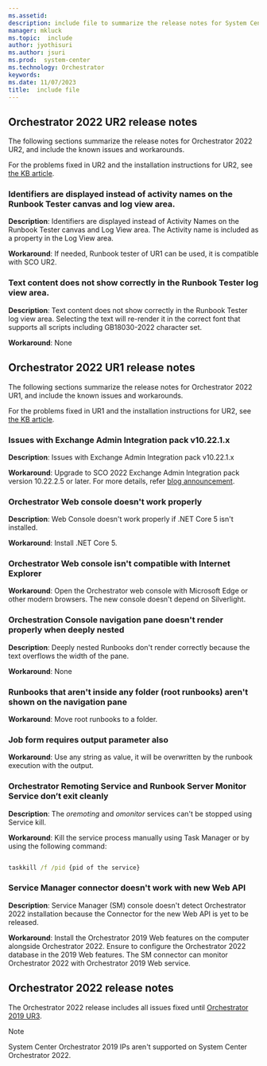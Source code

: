 ```yaml
---
ms.assetid:
description: include file to summarize the release notes for System Center 2022 - Orchestrator
manager: mkluck
ms.topic:  include
author: jyothisuri
ms.author: jsuri
ms.prod:  system-center
ms.technology: Orchestrator
keywords:
ms.date: 11/07/2023
title:  include file
---
```


## Orchestrator 2022 UR2 release notes

The following sections summarize the release notes for Orchestrator 2022 UR2, and include the known issues and workarounds.

For the problems fixed in UR2 and the installation instructions for UR2, see [the KB article](https://support.microsoft.com/kb/5033099).

### Identifiers are displayed instead of activity names on the Runbook Tester canvas and log view area.

**Description**: Identifiers are displayed instead of Activity Names on the Runbook Tester canvas and Log View area. The Activity name is included as a property in the Log View area.

**Workaround**: If needed, Runbook tester of UR1 can be used, it is compatible with SCO UR2.

### Text content does not show correctly in the Runbook Tester log view area.

**Description**: Text content does not show correctly in the Runbook Tester log view area. Selecting the text will re-render it in the correct font that supports all scripts including GB18030-2022 character set.

**Workaround**: None

## Orchestrator 2022 UR1 release notes

The following sections summarize the release notes for Orchestrator 2022 UR1, and include the known issues and workarounds.

For the problems fixed in UR1 and the installation instructions for UR2, see [the KB article](https://support.microsoft.com/kb/5021420).

### Issues with Exchange Admin Integration pack v10.22.1.x

**Description**: Issues with Exchange Admin Integration pack v10.22.1.x

**Workaround**: Upgrade to SCO 2022 Exchange Admin Integration pack version 10.22.2.5 or later. For more details, refer [blog announcement](https://techcommunity.microsoft.com/t5/system-center-blog/update-sc-orchestrator-exchange-admin-2022-integration-pack-v10/ba-p/3828422).


### Orchestrator Web console doesn't work properly

**Description**: Web Console doesn't work properly if .NET Core 5 isn't installed.

**Workaround**: Install .NET Core 5.

### Orchestrator Web console isn't compatible with Internet Explorer

**Workaround**: Open the Orchestrator web console with Microsoft Edge or other modern browsers. The new console doesn't depend on Silverlight.

### Orchestration Console navigation pane doesn't render properly when deeply nested

**Description**: Deeply nested Runbooks don't render correctly because the text overflows the width of the pane.

**Workaround**: None

### Runbooks that aren't inside any folder (root runbooks) aren't shown on the navigation pane

**Workaround**: Move root runbooks to a folder.

### Job form requires output parameter also

**Workaround**: Use any string as value, it will be overwritten by the runbook execution with the output.

### Orchestrator Remoting Service and Runbook Server Monitor Service don’t exit cleanly

**Description**: The *oremoting* and *omonitor* services can't be stopped using Service kill.

**Workaround**: Kill the service process manually using Task Manager or by using the following command:

```cmd

taskkill /f /pid {pid of the service}

```

### Service Manager connector doesn't work with new Web API

**Description**: Service Manager (SM) console doesn't detect Orchestrator 2022 installation because the Connector for the new Web API is yet to be released.

**Workaround**: Install the Orchestrator 2019 Web features on the computer alongside Orchestrator 2022. Ensure to configure the Orchestrator 2022 database in the 2019 Web features. The SM connector can monitor Orchestrator 2022 with Orchestrator 2019 Web service.

## Orchestrator 2022 release notes

The Orchestrator 2022 release includes all issues fixed until [Orchestrator 2019 UR3](https://support.microsoft.com/topic/update-rollup-3-for-system-center-2019-orchestrator-70bc1df6-adbc-9b89-68bf-df5a6eefca5f).

>[!NOTE]
>System Center Orchestrator 2019 IPs aren't supported on System Center Orchestrator 2022. 
